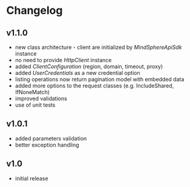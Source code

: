 # Changelog
## v1.1.0
- new class architecture - client are initialized by *MindSphereApiSdk* instance
- no need to provide *HttpClient* instance
- added *ClientConfiguration* (region, domain, timeout, proxy)
- added *UserCredentials* as a new credential option
- listing operations now return pagination model with embedded data
- added more options to the request classes (e.g. IncludeShared, IfNoneMatch)
- improved validations
- use of unit tests
## v1.0.1
- added parameters validation
- better exception handling
## v1.0
- initial release
